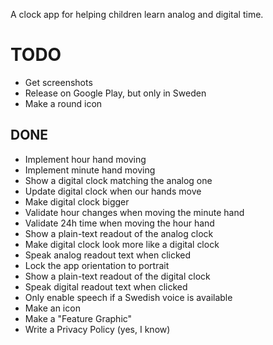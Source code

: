 A clock app for helping children learn analog and digital time.

# TODO
* Get screenshots
* Release on Google Play, but only in Sweden
* Make a round icon

## DONE
* Implement hour hand moving
* Implement minute hand moving
* Show a digital clock matching the analog one
* Update digital clock when our hands move
* Make digital clock bigger
* Validate hour changes when moving the minute hand
* Validate 24h time when moving the hour hand
* Show a plain-text readout of the analog clock
* Make digital clock look more like a digital clock
* Speak analog readout text when clicked
* Lock the app orientation to portrait
* Show a plain-text readout of the digital clock
* Speak digital readout text when clicked
* Only enable speech if a Swedish voice is available
* Make an icon
* Make a "Feature Graphic"
* Write a Privacy Policy (yes, I know)
